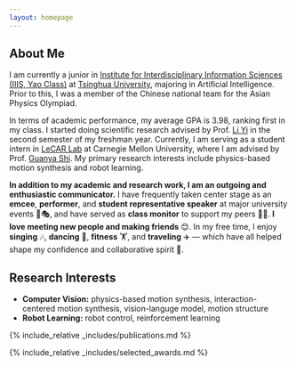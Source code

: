 ```yaml
---
layout: homepage
---
```


## About Me
I am currently a junior in [Institute for Interdisciplinary Information Sciences (IIIS, Yao Class)](https://iiis.tsinghua.edu.cn/en/) at [Tsinghua University](https://www.tsinghua.edu.cn/en/), majoring in Artificial Intelligence. Prior to this, I was a member of the Chinese national team for the Asian Physics Olympiad. 

In terms of academic performance, my average GPA is 3.98, ranking first in my class. I started doing scientific research advised by Prof. [Li Yi](https://ericyi.github.io/) in the second semester of my freshman year. Currently, I am serving as a student intern in [LeCAR Lab](https://lecar-lab.github.io/) at Carnegie Mellon University, where I am advised by Prof. [Guanya Shi](https://www.gshi.me/). My primary research interests include physics-based motion synthesis and robot learning.

**In addition to my academic and research work, I am an outgoing and enthusiastic communicator.** I have frequently taken center stage as an **emcee**, **performer**, and **student representative speaker** at major university events 🎤🎭, and have served as **class monitor** to support my peers 🙋‍♀️. **I love meeting new people and making friends** 😊. In my free time, I enjoy **singing** 🎶, **dancing** 💃, **fitness** 🏋️, and **traveling** ✈️ — which have all helped shape my confidence and collaborative spirit 🌟.


## Research Interests

- **Computer Vision:** physics-based motion synthesis, interaction-centered motion synthesis, vision-languge model, motion structure
- **Robot Learning:** robot control, reinforcement learning

<!-- ## News

- **[Feb. 2020]** Our paper about incremental learning is accepted to CVPR 2020.
- **[Feb. 2020]** We will host the ACM Multimedia Asia 2020 conference in Singapore!
- **[Sept. 2019]** Our paper about few-shot learning is accepted to NeurIPS 2019.
- **[Mar. 2019]** Our paper about few-shot learning is accepted to CVPR 2019. -->

{% include_relative _includes/publications.md %}

{% include_relative _includes/selected_awards.md %}
